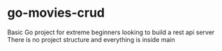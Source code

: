 # go-movies-crud

Basic Go project for extreme beginners looking to build a rest api server
There is no project structure and everything is inside main
